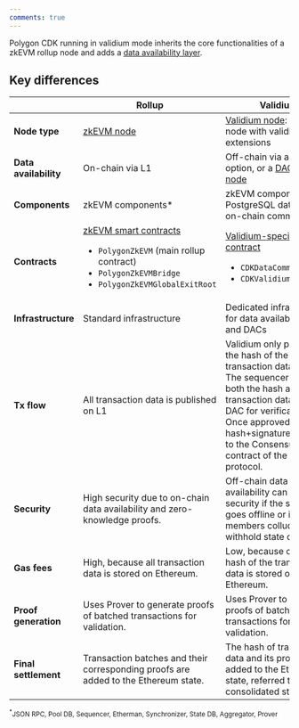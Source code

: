 ```yaml
---
comments: true
---
```


Polygon CDK running in validium mode inherits the core functionalities of a zkEVM rollup node and adds a [data availability layer](../glossary/index.md#data-availability-committee-dac).

## Key differences

|        | Rollup                                                    | Validium                                                                           |
| ------------------------ | ----------------------------------------------------------- | ---------------------------------------------------------------------------------- |
| **Node type**            | [zkEVM node](https://github.com/0xPolygonHermez/zkevm-node) | [Validium node](https://github.com/0xPolygon/cdk-validium-node): zkEVM node with validium extensions                  |
| **Data availability**    | On-chain via L1                                            | Off-chain via a local option, or a [DAC](../glossary/index.md#data-availability-committee-dac) + [DA node](https://github.com/0xPolygon/cdk-data-availability) |
| **Components**           | zkEVM components\*                                        | zkEVM components\* + PostgreSQL database + on-chain committees                   |
| **Contracts** | [zkEVM smart contracts](https://github.com/0xPolygonHermez/zkevm-contracts)  <ul><li>`PolygonZkEVM` (main rollup contract)</li> <li> `PolygonZkEVMBridge`</li> <li>`PolygonZkEVMGlobalExitRoot`</li></ul>  | [Validium-specific DAC contract](https://github.com/0xPolygon/cdk-validium-contracts) <ul><li>`CDKDataCommittee.sol`</li><li> `CDKValidium.sol` </li></ul> |
| **Infrastructure** | Standard infrastructure                                     | Dedicated infrastructure for data availability layer and DACs                      |
| **Tx flow** | All transaction data is published on L1 | Validium only publishes the hash of the transaction data to L1. The sequencer sends both the hash and the transaction data to the DAC for verification. Once approved, the hash+signatures are sent to the Consensus L1 contract of the validium protocol.
| **Security** | High security due to on-chain data availability and zero-knowledge proofs. |Off-chain data availability can affect security if the sequencer goes offline or if DAC members collude to withhold state data. |
| **Gas fees** | High, because all transaction data is stored on Ethereum. | Low, because only the hash of the transaction data is stored on Ethereum. |
| **Proof generation** | Uses Prover to generate proofs of batched transactions for validation. | Uses Prover to generate proofs of batched transactions for validation. |
| **Final settlement** | Transaction batches and their corresponding proofs are added to the Ethereum state. | The hash of transaction data and its proof are added to the Ethereum state, referred to as the consolidated state. |

<sub><sup>*</sup>JSON RPC, Pool DB, Sequencer, Etherman, Synchronizer, State DB, Aggregator, Prover</sub>
